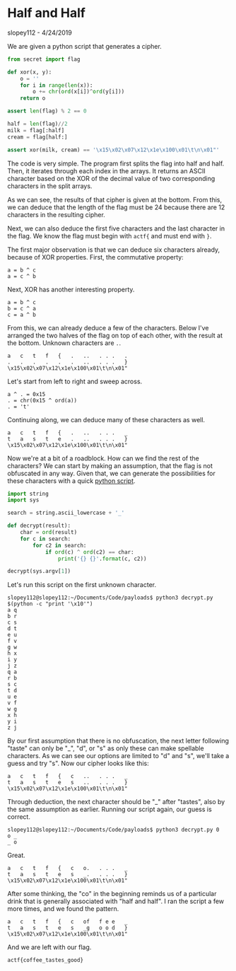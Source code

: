 # Half and Half
slopey112 - 4/24/2019

We are given a python script that generates a cipher.
```python
from secret import flag

def xor(x, y):
	o = ''
	for i in range(len(x)):
		o += chr(ord(x[i])^ord(y[i]))
	return o

assert len(flag) % 2 == 0

half = len(flag)//2
milk = flag[:half]
cream = flag[half:]

assert xor(milk, cream) == '\x15\x02\x07\x12\x1e\x100\x01\t\n\x01"'
```
The code is very simple. The program first splits the flag into half and half. Then, it iterates through each index in the arrays. It returns an ASCII character based on the XOR of the decimal value of two corresponding characters in the split arrays.

As we can see, the results of that cipher is given at the bottom. From this, we can deduce that the length of the flag must be 24 because there are 12 characters in the resulting cipher.

Next, we can also deduce the first five characters and the last character in the flag. We know the flag must begin with `actf{` and must end with `}`.

The first major observation is that we can deduce six characters already, because of XOR properties. First, the commutative property:
```
a = b ^ c
a = c ^ b
```
Next, XOR has another interesting property.
```
a = b ^ c
b = c ^ a
c = a ^ b
```
From this, we can already deduce a few of the characters. Below I've arranged the two halves of the flag on top of each other, with the result at the bottom. Unknown characters are `.`.
```
a   c   t   f   {   .   ..   . . .   .
.   .   .   .   .   .   ..   . . .   }
\x15\x02\x07\x12\x1e\x100\x01\t\n\x01"
```
Let's start from left to right and sweep across.
```
a ^ . = 0x15
. = chr(0x15 ^ ord(a))
. = 't'
```
Continuing along, we can deduce many of these characters as well.
```
a   c   t   f   {   .   ..   . . .   _
t   a   s   t   e   .   ..   . . .   }
\x15\x02\x07\x12\x1e\x100\x01\t\n\x01"
```
Now we're at a bit of a roadblock. How can we find the rest of the characters? We can start by making an assumption, that the flag is not obfuscated in any way. Given that, we can generate the possibilities for these characters with a quick [python script](/code/Half_and_Half.py).
```python
import string
import sys

search = string.ascii_lowercase + '_'

def decrypt(result):
    char = ord(result)
    for c in search:
        for c2 in search:
            if ord(c) ^ ord(c2) == char:
                print('{} {}'.format(c, c2))

decrypt(sys.argv[1])
```
Let's run this script on the first unknown character.
```
slopey112@slopey112:~/Documents/Code/payloads$ python3 decrypt.py $(python -c "print '\x10'")
a q
b r
c s
d t
e u
f v
g w
h x
i y
j z
q a
r b
s c
t d
u e
v f
w g
x h
y i
z j
```
By our first assumption that there is no obfuscation, the next letter following "taste" can only be "\_", "d", or "s" as only these can make spellable characters. As we can see our options are limited to "d" and "s", we'll take a guess and try "s". Now our cipher looks like this:
```
a   c   t   f   {   c   ..   . . .   _
t   a   s   t   e   s   ..   . . .   }
\x15\x02\x07\x12\x1e\x100\x01\t\n\x01"
```
Through deduction, the next character should be "\_" after "tastes", also by the same assumption as earlier. Running our script again, our guess is correct.
```
slopey112@slopey112:~/Documents/Code/payloads$ python3 decrypt.py 0
o _
_ o
```
Great.
```
a   c   t   f   {   c   o.   . . .   _
t   a   s   t   e   s   _.   . . .   }
\x15\x02\x07\x12\x1e\x100\x01\t\n\x01"
```
After some thinking, the "co" in the beginning reminds us of a particular drink that is generally associated with "half and half". I ran the script a few more times, and we found the pattern.
```
a   c   t   f   {   c   of   f e e   _
t   a   s   t   e   s   _g   o o d   }
\x15\x02\x07\x12\x1e\x100\x01\t\n\x01"
```
And we are left with our flag.
```
actf{coffee_tastes_good}
```
